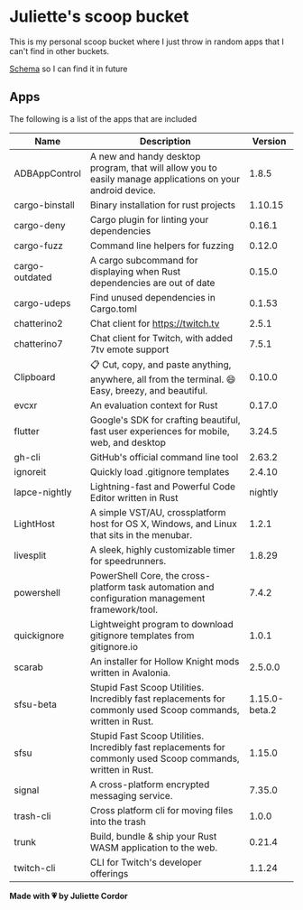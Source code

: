 # Juliette's scoop bucket

This is my personal scoop bucket where I just throw in random apps that I can't find in other buckets.

[Schema](https://raw.githubusercontent.com/ScoopInstaller/Scoop/master/schema.json) so I can find it in future

## Apps

The following is a list of the apps that are included

| Name       | Description       | Version       |
| ---------- | ----------------- | ------------- |
|ADBAppControl|A new and handy desktop program, that will allow you to easily manage applications on your android device.|1.8.5|
|cargo-binstall|Binary installation for rust projects|1.10.15|
|cargo-deny|Cargo plugin for linting your dependencies|0.16.1|
|cargo-fuzz|Command line helpers for fuzzing|0.12.0|
|cargo-outdated|A cargo subcommand for displaying when Rust dependencies are out of date|0.15.0|
|cargo-udeps|Find unused dependencies in Cargo.toml|0.1.53|
|chatterino2|Chat client for https://twitch.tv |2.5.1|
|chatterino7|Chat client for Twitch, with added 7tv emote support|7.5.1|
|Clipboard|📋 Cut, copy, and paste anything, anywhere, all from the terminal. 😄 Easy, breezy, and beautiful.|0.10.0|
|evcxr|An evaluation context for Rust|0.17.0|
|flutter|Google's SDK for crafting beautiful, fast user experiences for mobile, web, and desktop|3.24.5|
|gh-cli|GitHub's official command line tool|2.63.2|
|ignoreit|Quickly load .gitignore templates|2.4.10|
|lapce-nightly|Lightning-fast and Powerful Code Editor written in Rust|nightly|
|LightHost|A simple VST/AU, crossplatform host for OS X, Windows, and Linux that sits in the menubar.|1.2.1|
|livesplit|A sleek, highly customizable timer for speedrunners.|1.8.29|
|powershell|PowerShell Core, the cross-platform task automation and configuration management framework/tool.|7.4.2|
|quickignore|Lightweight program to download gitignore templates from gitignore.io|1.0.1|
|scarab|An installer for Hollow Knight mods written in Avalonia.|2.5.0.0|
|sfsu-beta|Stupid Fast Scoop Utilities. Incredibly fast replacements for commonly used Scoop commands, written in Rust.|1.15.0-beta.2|
|sfsu|Stupid Fast Scoop Utilities. Incredibly fast replacements for commonly used Scoop commands, written in Rust.|1.15.0|
|signal|A cross-platform encrypted messaging service.|7.35.0|
|trash-cli|Cross platform cli for moving files into the trash|1.0.0|
|trunk|Build, bundle & ship your Rust WASM application to the web. |0.21.4|
|twitch-cli|CLI for Twitch's developer offerings|1.1.24|


**Made with 💗 by Juliette Cordor**
